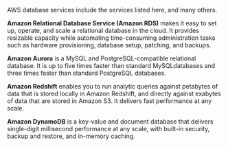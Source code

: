 AWS database services include the services listed here, and many others.  

**Amazon Relational Database Service (Amazon RDS)** makes it easy to set up, operate, and scale a relational database in the cloud. It provides resizable capacity while automating time-consuming administration tasks such as hardware provisioning, database setup, patching, and backups. 

**Amazon Aurora** is a MySQL and PostgreSQL-compatible relational database. It is up to five times faster than standard MySQLdatabases and three times faster than standard PostgreSQL databases.

**Amazon Redshift** enables you to run analytic queries against petabytes of data that is stored locally in Amazon Redshift, and directly against exabytes of data that are stored in Amazon S3. It delivers fast performance at any scale.

**Amazon DynamoDB** is a key-value and document database that delivers single-digit millisecond performance at any scale, with built-in security, backup and restore, and in-memory caching.
